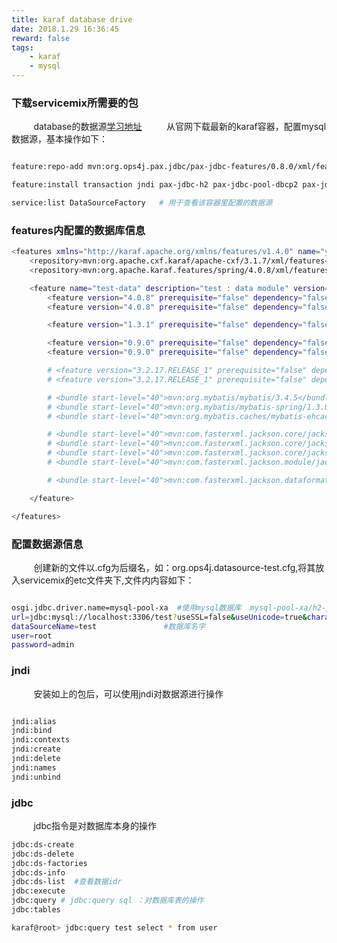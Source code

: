 ```yaml
---
title: karaf database drive
date: 2018.1.29 16:36:45
reward: false
tags: 
    - karaf 
    - mysql
---
```


### 下载servicemix所需要的包
&nbsp;&nbsp;&nbsp;&nbsp;&nbsp;&nbsp;&nbsp;&nbsp;&nbsp;database的数据源[学习地址](http://www.liquid-reality.de/display/liquid/2012/01/13/Apache+Karaf+Tutorial+Part+6+-+Database+Access "karaf database")
&nbsp;&nbsp;&nbsp;&nbsp;&nbsp;&nbsp;&nbsp;&nbsp;&nbsp;从官网下载最新的karaf容器，配置mysql数据源，基本操作如下：

``` bash

feature:repo-add mvn:org.ops4j.pax.jdbc/pax-jdbc-features/0.8.0/xml/features

feature:install transaction jndi pax-jdbc-h2 pax-jdbc-pool-dbcp2 pax-jdbc-config   #pax-jdbc-h2 是指你想连接那个数据库时，则下载相应的pax-jdbc-xx

service:list DataSourceFactory   # 用于查看该容器里配置的数据源

```

### features内配置的数据库信息

``` bash
<features xmlns="http://karaf.apache.org/xmlns/features/v1.4.0" name="yfaf-features">
    <repository>mvn:org.apache.cxf.karaf/apache-cxf/3.1.7/xml/features</repository>
    <repository>mvn:org.apache.karaf.features/spring/4.0.8/xml/features</repository>

    <feature name="test-data" description="test : data module" version="${project.version}">
        <feature version="4.0.8" prerequisite="false" dependency="false">jndi</feature>
        <feature version="4.0.8" prerequisite="false" dependency="false">jdbc</feature>

        <feature version="1.3.1" prerequisite="false" dependency="false">transaction</feature>

        <feature version="0.9.0" prerequisite="false" dependency="false">pax-jdbc-mysql</feature>
        <feature version="0.9.0" prerequisite="false" dependency="false">pax-jdbc-pool-dbcp2</feature>

        # <feature version="3.2.17.RELEASE_1" prerequisite="false" dependency="false">spring-jdbc</feature>
        # <feature version="3.2.17.RELEASE_1" prerequisite="false" dependency="false">spring-tx</feature>

        # <bundle start-level="40">mvn:org.mybatis/mybatis/3.4.5</bundle>
        # <bundle start-level="40">mvn:org.mybatis/mybatis-spring/1.3.0</bundle>
        # <bundle start-level="40">mvn:org.mybatis.caches/mybatis-ehcache/1.1.0</bundle>

        # <bundle start-level="40">mvn:com.fasterxml.jackson.core/jackson-core/2.8.4</bundle>
        # <bundle start-level="40">mvn:com.fasterxml.jackson.core/jackson-annotations/2.8.4</bundle>
        # <bundle start-level="40">mvn:com.fasterxml.jackson.core/jackson-databind/2.8.4</bundle>
        # <bundle start-level="40">mvn:com.fasterxml.jackson.module/jackson-module-jaxb-annotations/2.8.4</bundle>

        # <bundle start-level="40">mvn:com.fasterxml.jackson.dataformat/jackson-dataformat-xml/2.8.4</bundle>

    </feature>

</features>

```

### 配置数据源信息

&nbsp;&nbsp;&nbsp;&nbsp;&nbsp;&nbsp;&nbsp;&nbsp;&nbsp;创建新的文件以.cfg为后缀名，如：org.ops4j.datasource-test.cfg,将其放入servicemix的etc文件夹下,文件内内容如下：

``` bash

osgi.jdbc.driver.name=mysql-pool-xa  #使用mysql数据库  mysql-pool-xa/h2-pool-xa
url=jdbc:mysql://localhost:3306/test?useSSL=false&useUnicode=true&characterEncoding=UTF-8&zeroDateTimeBehavior=round  #数据库连接地址
dataSourceName=test               #数据库名字
user=root
password=admin

```

### jndi

&nbsp;&nbsp;&nbsp;&nbsp;&nbsp;&nbsp;&nbsp;&nbsp;&nbsp;安装如上的包后，可以使用jndi对数据源进行操作

``` bash

jndi:alias
jndi:bind
jndi:contexts
jndi:create
jndi:delete
jndi:names
jndi:unbind

```

### jdbc

&nbsp;&nbsp;&nbsp;&nbsp;&nbsp;&nbsp;&nbsp;&nbsp;&nbsp;jdbc指令是对数据库本身的操作

``` bash
jdbc:ds-create
jdbc:ds-delete
jdbc:ds-factories
jdbc:ds-info
jdbc:ds-list  #查看数据idr
jdbc:execute
jdbc:query # jdbc:query sql ：对数据库表的操作
jdbc:tables

karaf@root> jdbc:query test select * from user
```